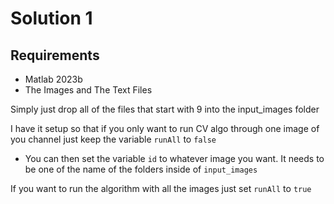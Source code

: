 # Solution 1

## Requirements

- Matlab 2023b
- The Images and The Text Files

Simply just drop all of the files that start with 9 into the input_images folder

I have it setup so that if you only want to run CV algo through one image of you channel just keep the variable `runAll` to `false`

- You can then set the variable `id` to whatever image you want. It needs to be one of the name of the folders inside of `input_images`

If you want to run the algorithm with all the images just set `runAll` to `true`
